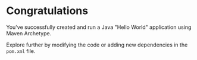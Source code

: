 # Congratulations

You've successfully created and run a Java "Hello World" application using Maven Archetype.

Explore further by modifying the code or adding new dependencies in the `pom.xml` file.
